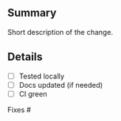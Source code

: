 ## Summary
Short description of the change.

## Details
- [ ] Tested locally
- [ ] Docs updated (if needed)
- [ ] CI green

Fixes #

